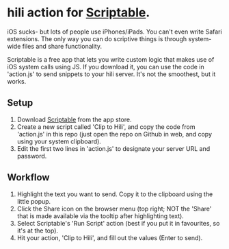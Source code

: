 # hili action for [Scriptable](http://scriptable.app).

iOS sucks- but lots of people use iPhones/iPads. You can't even write Safari extensions. The only way you can do scriptive things is through system-wide files and share functionality.

Scriptable is a free app that lets you write custom logic that makes use of iOS system calls using JS. If you download it, you can use the code in 'action.js' to send snippets to your hili server. It's not the smoothest, but it works.

## Setup
1. Download [Scriptable](http://scriptable.app) from the app store.
2. Create a new script called 'Clip to Hili', and copy the code from 'action.js' in this repo (just open the repo on Github in web, and copy using your system clipboard).
3. Edit the first two lines in 'action.js' to designate your server URL and password.

## Workflow
1. Highlight the text you want to send. Copy it to the clipboard using the little popup.
2. Click the Share icon on the browser menu (top right; NOT the 'Share' that is made available via the tooltip after highlighting text).
3. Select Scriptable's 'Run Script' action (best if you put it in favourites, so it's at the top).
4. Hit your action, 'Clip to Hili', and fill out the values (Enter to send).
